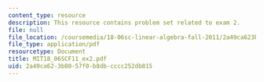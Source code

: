 ```yaml
---
content_type: resource
description: This resource contains problem set related to exam 2.
file: null
file_location: /coursemedia/18-06sc-linear-algebra-fall-2011/2a49ca623b8057f0b8dbcccc252db815_MIT18_06SCF11_ex2.pdf
file_type: application/pdf
resourcetype: Document
title: MIT18_06SCF11_ex2.pdf
uid: 2a49ca62-3b80-57f0-b8db-cccc252db815
---
```

